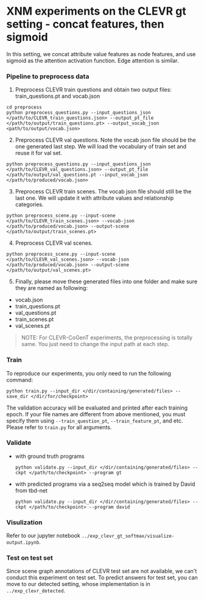 
# XNM experiments on the CLEVR gt setting - concat features, then sigmoid
In this setting, we concat attribute value features as node features, and use sigmoid as the attention activation function. Edge attention is similar.

### Pipeline to preprocess data

1. Preprocess CLEVR train questions and obtain two output files: train_questions.pt and vocab.json
```
cd preprocess
python preprocess_questions.py --input_questions_json </path/to/CLEVR_train_questions.json> --output_pt_file </path/to/output/train_questions.pt> --output_vocab_json <path/to/output/vocab.json>
```

2. Preprocess CLEVR val questions. Note the vocab json file should be the one generated last step. We will load the vocabulary of train set and reuse it for val set.
```
python preprocess_questions.py --input_questions_json </path/to/CLEVR_val_questions.json> --output_pt_file </path/to/output/val_questions.pt --input_vocab_json </path/to/produced/vocab.json>

```

3. Preprocess CLEVR train scenes. The vocab json file should still be the last one. We will update it with attribute values and relationship categories.
```
python preprocess_scene.py --input-scene </path/to/CLEVR_train_scenes.json> --vocab-json </path/to/produced/vocab.json> --output-scene </path/to/output/train_scenes.pt>
```

4. Preprocess CLEVR val scenes.
```
python preprocess_scene.py --input-scene </path/to/CLEVR_val_scenes.json> --vocab-json </path/to/produced/vocab.json> --output-scene </path/to/output/val_scenes.pt>
```

5. Finally, please move these generated files into one folder and make sure they are named as following:
- vocab.json
- train_questions.pt
- val_questions.pt
- train_scenes.pt
- val_scenes.pt

> NOTE: For CLEVR-CoGenT experiments, the preprocessing is totally same. You just need to change the input path at each step.


### Train
To reproduce our experiments, you only need to run the following command:
```
python train.py --input_dir </dir/containing/generated/files> --save_dir </dir/for/checkpoint>
```
The validation accuracy will be evaluated and printed after each training epoch.
If your file names are different from above mentioned, you must specify them using `--train_question_pt`, `--train_feature_pt`, and etc. Please refer to `train.py` for all arguments.


### Validate
- with ground truth programs
    ```
    python validate.py --input_dir </dir/containing/generated/files> --ckpt </path/to/checkpoint> --program gt
    ```
- with predicted programs via a seq2seq model which is trained by David from tbd-net 
    ```
    python validate.py --input_dir </dir/containing/generated/files> --ckpt </path/to/checkpoint> --program david
    ```


### Visulization
Refer to our jupyter notebook `../exp_clevr_gt_softmax/visualize-output.ipynb`.


### Test on test set
Since scene graph annotations of CLEVR test set are not available, we can't conduct this experiment on test set. To predict answers for test set, you can move to our detected setting, whose implementation is in `../exp_clevr_detected`.


